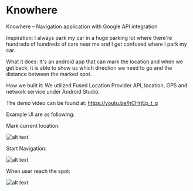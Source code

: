 # Knowhere
Knowhere – Navigation application with Google API integration

Inspiration:
I always park my car in a huge parking lot where there're hundreds of hundreds of cars near me and I get confused where I park my car.

What it does:
It's an android app that can mark the location and when we get back, it is able to show us which direction we need to go and the distance between the marked spot.

How we built it:
We utilized Fused Location Provider API, location, GPS and network service under Android Studio.

The demo video can be found at:
https://youtu.be/hCHrjEp_t_g

Example UI are as following:

Mark current location:


![alt text](https://i.ibb.co/7ynmtFM/1.jpg)

Start Navigation:


![alt text](https://i.ibb.co/FhzR1QR/2.jpg)

When user reach the spot:


![alt text](https://i.ibb.co/fNjkDJP/3.jpg[/img)

